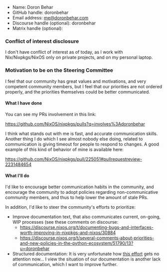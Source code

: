 - Name: Doron Behar
- GitHub handle: doronbehar
- Email address: me@doronbehar.com
- Discourse handle (optional): doronbehar
- Matrix handle (optional):

### Conflict of interest disclosure

I don't have conflict of interest as of today, as I work with
Nix/Nixpkgs/NixOS only on private projects, and on my personal laptop.

### Motivation to be on the Steering Committee

I feel that our community has great values and motivations, and very
competent community members, but I feel that our priorities are not
ordered properly, and the priorities themselves could be better
communicated.

#### What I have done

You can see my PRs involvement in this link:

https://github.com/NixOS/nixpkgs/pulls?q=involves%3Adoronbehar

I think what stands out with me is fast, and accurate communication
skills. Another thing I do which I see almost nobody else doing, related
to communication is giving timeout for people to respond to changes. A
good example of this kind of behavior of mine is available here:

https://github.com/NixOS/nixpkgs/pull/225051#pullrequestreview-2231484654

#### What I'll do

I'd like to encourage better communication habits in the community, and
encourage the community to adopt policies regarding non-communicative
community members, and thus to help lower the amount of stale PRs.

In addition, I'd like to steer the community's efforts to prioritize:

- Improve documentation text, that also communicates current, on-going,
  WIP processes (see these comments on discourse:
   * https://discourse.nixos.org/t/documenting-bugs-and-interfaces-worth-improving-in-nixpkgs-and-nixos/30884
   * https://discourse.nixos.org/t/several-comments-about-priorities-and-new-policies-in-the-python-ecosystem/51790/13?u=doronbehar
- Structured documentation: It is very unfortunate how [this
  effort](https://github.com/NixOS/nixpkgs/pull/108063) gets no
  attention now... I view the situation of our documentation is
  another lack of communication, which I want to improve further.
